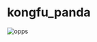 # kongfu_panda

![opps](https://github.com/wind-river-codecamp-2018/kongfu_panda/blob/master/PPT/1.jpg)
